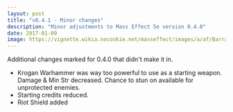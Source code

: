 ```yaml
---
layout: post
title: "v0.4.1 - Minor changes"
description: "Minor adjustments to Mass Effect 5e version 0.4.0"
date: 2017-01-09
image: https://vignette.wikia.nocookie.net/masseffect/images/a/af/Barrage_Upgrade.png/revision/latest?cb=20120721064359
---
```


Additional changes marked for 0.4.0 that didn't make it in.

* Krogan Warhammer was way too powerful to use as a starting weapon. Damage & Min Str decreased. Chance to stun on available for unprotected enemies.
* Starting credits reduced.
* Riot Shield added